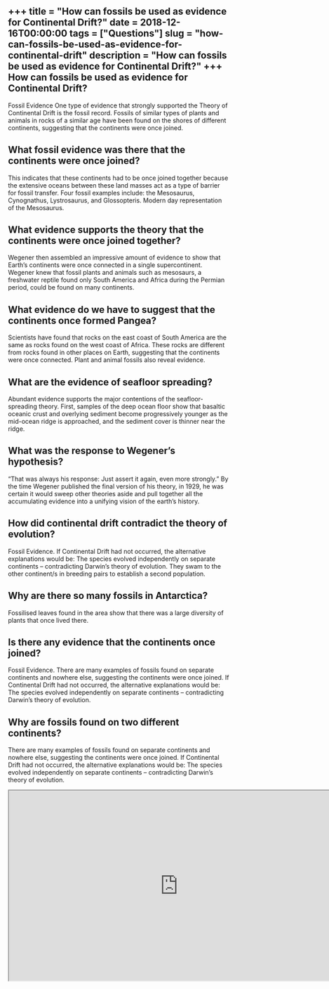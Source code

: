 +++
title = "How can fossils be used as evidence for Continental Drift?"
date = 2018-12-16T00:00:00
tags = ["Questions"]
slug = "how-can-fossils-be-used-as-evidence-for-continental-drift"
description = "How can fossils be used as evidence for Continental Drift?"
+++
How can fossils be used as evidence for Continental Drift?
----------------------------------------------------------

Fossil Evidence One type of evidence that strongly supported the Theory of Continental Drift is the fossil record. Fossils of similar types of plants and animals in rocks of a similar age have been found on the shores of different continents, suggesting that the continents were once joined.

What fossil evidence was there that the continents were once joined?
--------------------------------------------------------------------

This indicates that these continents had to be once joined together because the extensive oceans between these land masses act as a type of barrier for fossil transfer. Four fossil examples include: the Mesosaurus, Cynognathus, Lystrosaurus, and Glossopteris. Modern day representation of the Mesosaurus.

What evidence supports the theory that the continents were once joined together?
--------------------------------------------------------------------------------

Wegener then assembled an impressive amount of evidence to show that Earth’s continents were once connected in a single supercontinent. Wegener knew that fossil plants and animals such as mesosaurs, a freshwater reptile found only South America and Africa during the Permian period, could be found on many continents.

What evidence do we have to suggest that the continents once formed Pangea?
---------------------------------------------------------------------------

Scientists have found that rocks on the east coast of South America are the same as rocks found on the west coast of Africa. These rocks are different from rocks found in other places on Earth, suggesting that the continents were once connected. Plant and animal fossils also reveal evidence.

What are the evidence of seafloor spreading?
--------------------------------------------

Abundant evidence supports the major contentions of the seafloor-spreading theory. First, samples of the deep ocean floor show that basaltic oceanic crust and overlying sediment become progressively younger as the mid-ocean ridge is approached, and the sediment cover is thinner near the ridge.

What was the response to Wegener’s hypothesis?
----------------------------------------------

“That was always his response: Just assert it again, even more strongly.” By the time Wegener published the final version of his theory, in 1929, he was certain it would sweep other theories aside and pull together all the accumulating evidence into a unifying vision of the earth’s history.

How did continental drift contradict the theory of evolution?
-------------------------------------------------------------

Fossil Evidence. If Continental Drift had not occurred, the alternative explanations would be: The species evolved independently on separate continents – contradicting Darwin’s theory of evolution. They swam to the other continent/s in breeding pairs to establish a second population.

Why are there so many fossils in Antarctica?
--------------------------------------------

Fossilised leaves found in the area show that there was a large diversity of plants that once lived there.

Is there any evidence that the continents once joined?
------------------------------------------------------

Fossil Evidence. There are many examples of fossils found on separate continents and nowhere else, suggesting the continents were once joined. If Continental Drift had not occurred, the alternative explanations would be: The species evolved independently on separate continents – contradicting Darwin’s theory of evolution.

Why are fossils found on two different continents?
--------------------------------------------------

There are many examples of fossils found on separate continents and nowhere else, suggesting the continents were once joined. If Continental Drift had not occurred, the alternative explanations would be: The species evolved independently on separate continents – contradicting Darwin’s theory of evolution.

<iframe allow="accelerometer; autoplay; clipboard-write; encrypted-media; gyroscope; picture-in-picture" allowfullscreen="" class="__youtube_prefs__  epyt-is-override  no-lazyload" data-no-lazy="1" data-origheight="433" data-origwidth="770" data-skipgform_ajax_framebjll="" height="433" id="_ytid_40999" loading="lazy" src="https://www.youtube.com/embed/N4ryMoIP9SQ?enablejsapi=1&autoplay=0&cc_load_policy=0&cc_lang_pref=&iv_load_policy=1&loop=0&modestbranding=0&rel=1&fs=1&playsinline=0&autohide=2&theme=dark&color=red&controls=1&" title="YouTube player" width="770"></iframe>